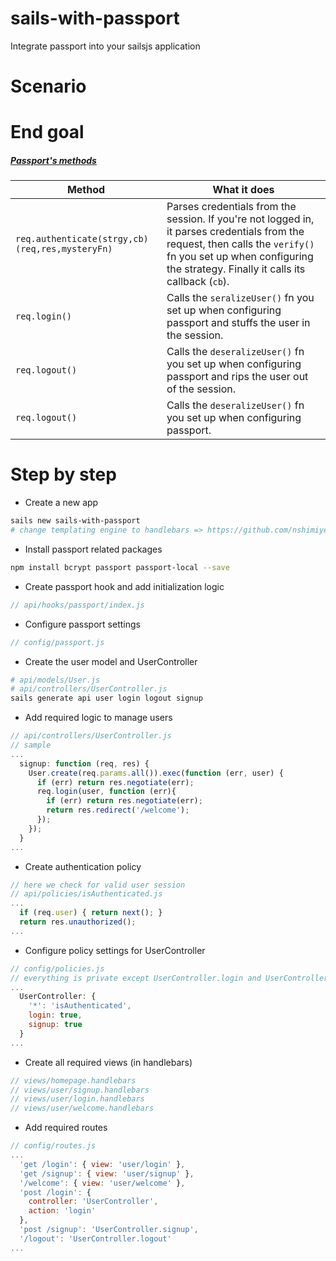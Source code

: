 # sails-with-passport
Integrate passport into your sailsjs application

# Scenario

# End goal

##### [Passport's methods](https://github.com/sails101/using-passport/blob/master/ORIGINAL_PREHOOK_WALKTHROUGH.md#passports-methods)

 Method                                         | What it does
 ---------------------------------------------- | ------------------------------------------------------------------------------------------------
 `req.authenticate(strgy,cb)(req,res,mysteryFn)`| Parses credentials from the session.  If you're not logged in, it parses credentials from the request, then calls the `verify()` fn you set up when configuring the strategy.  Finally it calls its callback (`cb`).
 `req.login()`                                  | Calls the `seralizeUser()` fn you set up when configuring passport and stuffs the user in the session.
 `req.logout()`                                 | Calls the `deseralizeUser()` fn you set up when configuring passport and rips the user out of the session.
 `req.logout()`                                 | Calls the `deseralizeUser()` fn you set up when configuring passport.


# Step by step

* Create a new app
```sh
sails new sails-with-passport
# change templating engine to handlebars => https://github.com/nshimiye/sailsjs-handlebars-app/blob/master/README.md
```

* Install passport related packages
```sh
npm install bcrypt passport passport-local --save
```

* Create passport hook and add initialization logic
```javascript
// api/hooks/passport/index.js
```

* Configure passport settings
```javascript
// config/passport.js
```

* Create the user model and UserController
```sh
# api/models/User.js
# api/controllers/UserController.js
sails generate api user login logout signup
```

* Add required logic to manage users
```javascript
// api/controllers/UserController.js
// sample
...
  signup: function (req, res) {
    User.create(req.params.all()).exec(function (err, user) {
      if (err) return res.negotiate(err);
      req.login(user, function (err){
        if (err) return res.negotiate(err);
        return res.redirect('/welcome');
      });
    });
  }
...
```

* Create authentication policy
```javascript
// here we check for valid user session
// api/policies/isAuthenticated.js
...
  if (req.user) { return next(); }
  return res.unauthorized();
...
```

* Configure policy settings for UserController
```javascript
// config/policies.js
// everything is private except UserController.login and UserController.signup
...
  UserController: {
    '*': 'isAuthenticated',
    login: true,
    signup: true
  }
...
```

* Create all required views (in handlebars)
```javascript
// views/homepage.handlebars
// views/user/signup.handlebars
// views/user/login.handlebars
// views/user/welcome.handlebars
```

* Add required routes
```javascript
// config/routes.js
...
  'get /login': { view: 'user/login' },
  'get /signup': { view: 'user/signup' },
  '/welcome': { view: 'user/welcome' },
  'post /login': {
    controller: 'UserController',
    action: 'login'
  },
  'post /signup': 'UserController.signup',
  '/logout': 'UserController.logout'
...
```


